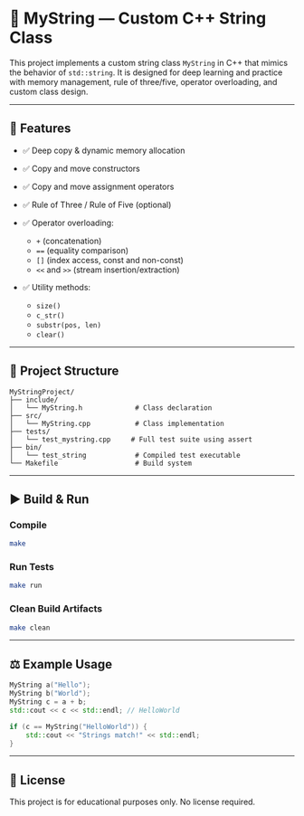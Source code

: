 # 👵 MyString — Custom C++ String Class

This project implements a custom string class `MyString` in C++ that mimics the behavior of `std::string`. It is designed for deep learning and practice with memory management, rule of three/five, operator overloading, and custom class design.

---

## 📌 Features

* ✅ Deep copy & dynamic memory allocation
* ✅ Copy and move constructors
* ✅ Copy and move assignment operators
* ✅ Rule of Three / Rule of Five (optional)
* ✅ Operator overloading:

  * `+` (concatenation)
  * `==` (equality comparison)
  * `[]` (index access, const and non-const)
  * `<<` and `>>` (stream insertion/extraction)
* ✅ Utility methods:

  * `size()`
  * `c_str()`
  * `substr(pos, len)`
  * `clear()`

---

## 📂 Project Structure

```
MyStringProject/
├── include/
│   └── MyString.h             # Class declaration
├── src/
│   └── MyString.cpp           # Class implementation
├── tests/
│   └── test_mystring.cpp     # Full test suite using assert
├── bin/
│   └── test_string            # Compiled test executable
└── Makefile                   # Build system
```

---

## ▶️ Build & Run

### Compile

```bash
make
```

### Run Tests

```bash
make run
```

### Clean Build Artifacts

```bash
make clean
```

---

## ⚖️ Example Usage

```cpp
MyString a("Hello");
MyString b("World");
MyString c = a + b;
std::cout << c << std::endl; // HelloWorld

if (c == MyString("HelloWorld")) {
    std::cout << "Strings match!" << std::endl;
}
```

---

## 📃 License

This project is for educational purposes only. No license required.

